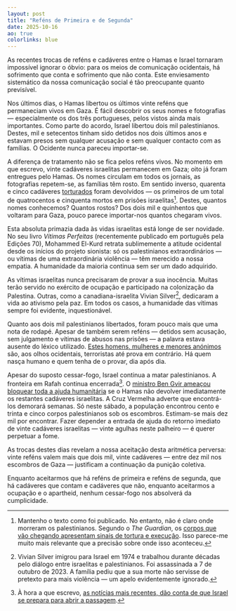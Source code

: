 ```yaml
---
layout: post
title: "Reféns de Primeira e de Segunda"
date: 2025-10-16
ao: true
colorlinks: blue
---
```


As recentes trocas de reféns e cadáveres entre o Hamas e Israel tornaram impossível ignorar o óbvio: para os meios de comunicação ocidentais, há sofrimento que conta e sofrimento que não conta. Este enviesamento sistemático da nossa comunicação social é tão preocupante quanto previsível.

Nos últimos dias, o Hamas libertou os últimos vinte reféns que permaneciam vivos em Gaza. É fácil descobrir os seus nomes e fotografias — especialmente os dos três portugueses, pelos vistos ainda mais importantes. Como parte do acordo, Israel libertou dois mil palestinianos. Destes, mil e setecentos tinham sido detidos nos dois últimos anos e estavam presos sem qualquer acusação e sem qualquer contacto com as famílias. O Ocidente nunca pareceu importar-se.

A diferença de tratamento não se fica pelos reféns vivos. No momento em que escrevo, vinte cadáveres israelitas permanecem em Gaza; oito já foram entregues pelo Hamas. Os nomes circulam em todos os jornais, as fotografias repetem-se, as famílias têm rosto. Em sentido inverso, quarenta e cinco cadáveres [torturados](https://www.theguardian.com/world/live/2025/oct/14/gaza-ceasefire-israel-hamas-palestine-hostages-detainees-truce-live-news-updates?CMP=share_btn_url&page=with%3Ablock-68ee9fe08f084a6128737b82#block-68ee9fe08f084a6128737b82) foram devolvidos — os primeiros de um total de quatrocentos e cinquenta mortos em prisões israelitas[^3]. Destes, quantos nomes conhecemos? Quantos rostos? Dos dois mil e quinhentos que voltaram para Gaza, pouco parece importar-nos quantos chegaram vivos.

Esta absoluta primazia dada às vidas israelitas está longe de ser novidade. No seu livro *Vítimas Perfeitas* (recentemente publicado em português pela Edições 70), Mohammed El-Kurd retrata sublimemente a atitude ocidental desde os inícios do projeto sionista: só os palestinianos extraordinários — ou vítimas de uma extraordinária violência — têm merecido a nossa empatia. A humanidade da maioria continua sem ser um dado adquirido.

As vítimas israelitas nunca precisaram de provar a sua inocência. Muitas terão servido no exército de ocupação e participado na colonização da Palestina. Outras, como a canadiana-israelita Vivian Silver[^1], dedicaram a vida ao ativismo pela paz. Em todos os casos, a humanidade das vítimas sempre foi evidente, inquestionável.

Quanto aos dois mil palestinianos libertados, foram pouco mais que uma nota de rodapé. Apesar de também serem reféns — detidos sem acusação, sem julgamento e vítimas de abusos nas prisões — a palavra estava ausente do léxico utilizado. [Estes homens, mulheres e menores anónimos](https://www.aljazeera.com/features/2025/10/13/explainer-who-are-the-palestinian-captives-israel-released) são, aos olhos ocidentais, terroristas até prova em contrário. Há quem nasça humano e quem tenha de o provar, dia após dia.

Apesar do suposto cessar-fogo, Israel continua a matar palestinianos. A fronteira em Rafah continua encerrada[^2]. O [ministro Ben Gvir ameaçou bloquear toda a ajuda humanitária](https://www.theguardian.com/world/live/2025/oct/14/gaza-ceasefire-israel-hamas-palestine-hostages-detainees-truce-live-news-updates?CMP=share_btn_url&page=with%3Ablock-68ee8f378f0894af1b593ca8#block-68ee8f378f0894af1b593ca8) se o Hamas não devolver imediatamente os restantes cadáveres israelitas. A Cruz Vermelha adverte que encontrá-los demorará semanas. Só neste sábado, a população encontrou cento e trinta e cinco corpos palestinianos sob os escombros. Estimam-se mais dez mil por encontrar. Fazer depender a entrada de ajuda do retorno imediato de vinte cadáveres israelitas — vinte agulhas neste palheiro — é querer perpetuar a fome.

As trocas destes dias revelam a nossa aceitação desta aritmética perversa: vinte reféns valem mais que dois mil, vinte cadáveres — entre dez mil nos escombros de Gaza — justificam a continuação da punição coletiva.

Enquanto aceitarmos que há reféns de primeira e reféns de segunda, que há cadáveres que contam e cadáveres que não, enquanto aceitarmos a ocupação e o apartheid, nenhum cessar-fogo nos absolverá da cumplicidade.

[^1]: Vivian Silver imigrou para Israel em 1974 e trabalhou durante décadas pelo diálogo entre israelitas e palestinianos. Foi assassinada a 7 de outubro de 2023. A família pediu que a sua morte não servisse de pretexto para mais violência — um apelo evidentemente ignorado.

[^2]: À hora a que escrevo, [as notícias mais recentes, dão conta de que Israel se prepara para abrir a passagem](https://www.theguardian.com/world/live/2025/oct/15/gaza-ceasefire-israel-hamas-palestine-aid-hostages-detainees-prisoners-live-news-updates?CMP=share_btn_url&page=with%3Ablock-68ef98a08f085ab6fee70116#block-68ef98a08f085ab6fee70116).

[^3]: Mantenho o texto como foi publicado. No entanto, não é claro onde morreram os palestinianos. Segundo o *The Guardian*, os [corpos que vão chegando apresentam sinais de tortura e execução](https://www.theguardian.com/world/2025/oct/15/palestinian-bodies-returned-by-israel-show-signs-of-torture-and-execution-say-doctors). Isso parece-me muito mais relevante que a precisão sobre onde isso aconteceu.
